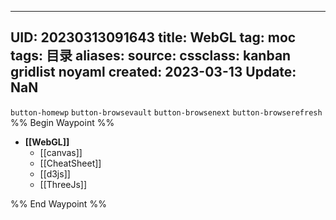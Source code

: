 
---
UID: 20230313091643 
title: WebGL
tag: moc
tags: 目录
aliases: 
source: 
cssclass: kanban gridlist noyaml
created: 2023-03-13
Update: NaN
--- 
`button-homewp`  `button-browsevault`  `button-browsenext` `button-browserefresh` 
%% Begin Waypoint %%
- **[[WebGL]]**
	- [[canvas]]
	- [[CheatSheet]]
	- [[d3js]]
	- [[ThreeJs]]

%% End Waypoint %%


